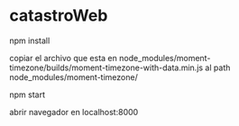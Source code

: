 # catastroWeb
npm install

copiar el archivo que esta en node_modules/moment-timezone/builds/moment-timezone-with-data.min.js al path node_modules/moment-timezone/

npm start

abrir navegador en localhost:8000
